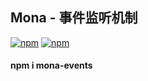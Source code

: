 ## Mona - 事件监听机制

[![npm](https://img.shields.io/npm/v/mona-events.svg?style=flat-square)](https://www.npmjs.com/package/mona-events) [![npm](https://img.shields.io/npm/dt/mona-events.svg?style=flat-square)](https://www.npmjs.com/package/mona-events) 

#### npm i mona-events
